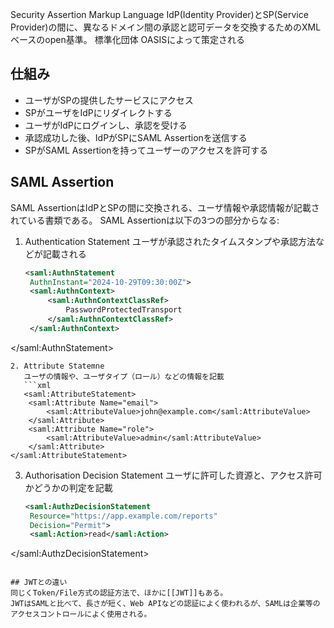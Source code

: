 Security Assertion Markup Language
IdP(Identity Provider)とSP(Service Provider)の間に、異なるドメイン間の承認と認可データを交換するためのXMLベースのopen基準。
標準化団体 OASISによって策定される

## 仕組み
- ユーザがSPの提供したサービスにアクセス
- SPがユーザをIdPにリダイレクトする
- ユーザがIdPにログインし、承認を受ける
- 承認成功した後、IdPがSPにSAML Assertionを送信する
- SPがSAML Assertionを持ってユーザーのアクセスを許可する

## SAML Assertion
SAML AssertionはIdPとSPの間に交換される、ユーザ情報や承認情報が記載されている書類である。
SAML Assertionは以下の3つの部分からなる:
1. Authentication Statement
   ユーザが承認されたタイムスタンプや承認方法などが記載される
   ```xml
   <saml:AuthnStatement 
    AuthnInstant="2024-10-29T09:30:00Z">
    <saml:AuthnContext>
        <saml:AuthnContextClassRef>
            PasswordProtectedTransport
        </saml:AuthnContextClassRef>
    </saml:AuthnContext>
</saml:AuthnStatement>
```
2. Attribute Statemne
   ユーザの情報や、ユーザタイプ（ロール）などの情報を記載
   ```xml
   <saml:AttributeStatement>
    <saml:Attribute Name="email">
        <saml:AttributeValue>john@example.com</saml:AttributeValue>
    </saml:Attribute>
    <saml:Attribute Name="role">
        <saml:AttributeValue>admin</saml:AttributeValue>
    </saml:Attribute>
</saml:AttributeStatement>
```
3. Authorisation Decision Statement
   ユーザに許可した資源と、アクセス許可かどうかの判定を記載
   ```xml
   <saml:AuthzDecisionStatement 
    Resource="https://app.example.com/reports"
    Decision="Permit">
    <saml:Action>read</saml:Action>
</saml:AuthzDecisionStatement>
```

## JWTとの違い
同じくToken/File方式の認証方法で、ほかに[[JWT]]もある。
JWTはSAMLと比べて、長さが短く、Web APIなどの認証によく使われるが、SAMLは企業等のアクセスコントロールによく使用される。